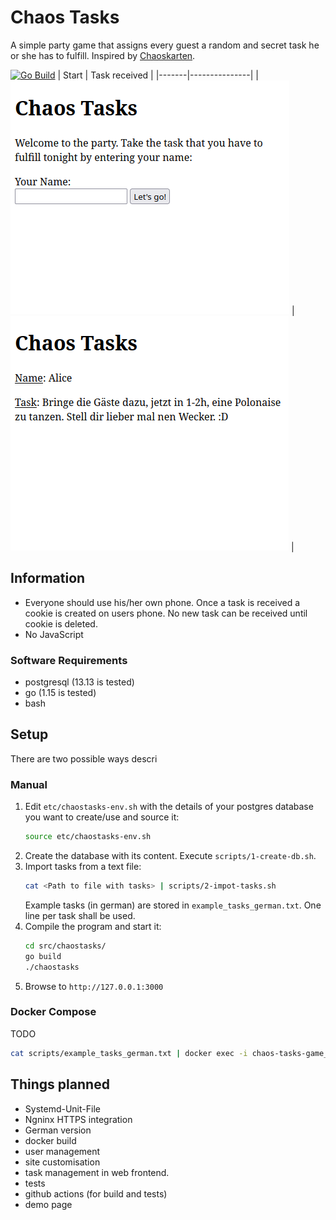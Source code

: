 # Chaos Tasks
A simple party game that assigns every guest a random and secret task he or she has to fulfill. Inspired by [Chaoskarten](https://www.chaoskarten.de/).

[![Go Build](https://github.com/unpeeled/chaos-tasks-game/actions/workflows/go.yml/badge.svg)](https://github.com/unpeeled/chaos-tasks-game/actions/workflows/go.yml)
| Start | Task received |
|-------|---------------|
|![Start Screen](doc/img/start.png) | ![Task Screen](doc/img/task.png) |

## Information
- Everyone should use his/her own phone. Once a task is received a cookie is created on users phone. No new task can be received until cookie is deleted.
- No JavaScript

### Software Requirements
- postgresql (13.13 is tested)
- go (1.15 is tested)
- bash

## Setup
There are two possible ways descri
### Manual
1. Edit `etc/chaostasks-env.sh` with the details of your postgres database you want to create/use
   and source it:
    ```bash
    source etc/chaostasks-env.sh
    ```
2. Create the database with its content. Execute `scripts/1-create-db.sh`.
3. Import tasks from a text file:
    ```bash
   cat <Path to file with tasks> | scripts/2-impot-tasks.sh
    ```
    Example tasks (in german) are stored in `example_tasks_german.txt`.
    One line per task shall be used.
4. Compile the program and start it:
    ```bash
    cd src/chaostasks/
    go build
    ./chaostasks
    ```
5. Browse to `http://127.0.0.1:3000`

### Docker Compose
TODO
```bash
cat scripts/example_tasks_german.txt | docker exec -i chaos-tasks-game_app_run_<YOUR ID> /bin/sh /opt/chaostasks/bin/2-import-tasks.sh
```

## Things planned
- Systemd-Unit-File
- Ngninx HTTPS integration
- German version
- docker build
- user management
- site customisation
- task management in web frontend.
- tests
- github actions (for build and tests)
- demo page
